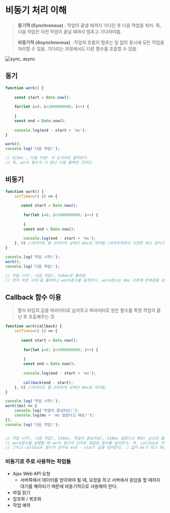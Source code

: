 # 비동기 처리 이해

> **동기적 (Synchronous)** : 작업이 끝낼 때까지 기다린 후 다음 작업을 처리. 즉, 다음 작업은 이전 작업이 끝날 때까지 멈추고 기다려야됨.
>
>**비동기적 (Asynchronous)** : 작업의 흐름이 멈추는 일 없이 동시에 모든 작업을 처리할 수 있음. 기다리는 과정에서도 다른 함수를 호출할 수 있음.

![sync, async](C:\Users\iam_b\Desktop\공부\106598115-a7d42800-659a-11eb-929f-6260b2f62274.PNG)

## 동기

```javascript
function work() {
    
    const start = Date.now();
    
    for(let i=0; i<1000000000; i++) {
        
    }
    const end = Date.now();
    
    console.log(end - start + 'ms');
}

work();
console.log('다음 작업!');

// 521ms , 다음 작업! 이 순서대로 출력된다. 
// 즉, work 함수가 다 끝난 다음 출력된 것이다. 
```



## 비동기

```javascript
function work() {
    setTimeout( () => {
        
       const start = Date.now();
    
    	for(let i=0; i<1000000000; i++) {
        
    	}
    	const end = Date.now();
    
    	console.log(end - start + 'ms');
    }, 0) //0이어도 웹 브라우저 상에선 4ms로 처리됨.(브라우저에서 지정한 최소 값이기 때문)
}

console.log('작업 시작!');
work();
console.log('다음 작업!');

// 작업 시작!, 다음 작업!, 526ms로 출력됨.
// 먼저 작업 시작!을 출력하고 work함수를 동작한다. work함수는 4ms 이후에 반복문을 실행한다. for loop가 실행 되는 도중에 다음 작업!이 출력되고, 반복문이 다 실행되면 얼마나 걸렸는지 출력하게 된다. 
```



## Callback 함수 이용

> 함수 타입의 값을 파라미터로 넘겨주고 파라미터로 받은 함수를 특정 작업이 끝난 후 호출해주는 것.



```javascript
function work(callback) {
    setTimeout( () => {
        
       const start = Date.now();
    
    	for(let i=0; i<1000000000; i++) {
        
    	}
    	const end = Date.now();
    
    	console.log(end - start + 'ms');
        
        callback(end - start);
    }, 0) //0이어도 웹 브라우저 상에선 4ms로 처리됨.
}

console.log('작업 시작!');
work((ms) => {
	console.log('작업이 끝났어요!');
    console.log(ms + 'ms 걸렸다고 해요!');
});
console.log('다음 작업!');


// 작업 시작!, 다음 작업!, 518ms, 작업이 끝났어요!, 518ms 걸렸다고 해요! 순으로 출력.
// work함수를 실행할 때 work 함수의 인자로 화살표 함수를 넣어준다. 즉, callback 자체에 함수를 넣어준 것이다.
// 그리고 callback 함수의 인자로 end - start 값을 넣어준다. 그 값이 ms가 되고 화살표 함수를 실행한다.
```



### 비동기로 주로 사용하는 작업들 

- Ajax Web API 요청
  - 서버쪽에서 데이터를 받아와야 될 때, 요청을 하고 서버에서 응답을 할 때까지 대기를 해야되기 때문에 비동기적으로 사용해야 한다. 
- 파일 읽기
- 암호화 / 복호화
- 작업 예약 